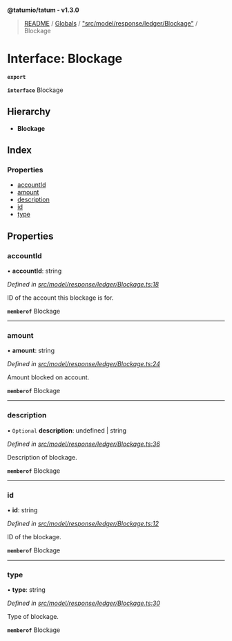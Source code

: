 **@tatumio/tatum - v1.3.0**

> [README](../README.md) / [Globals](../globals.md) / ["src/model/response/ledger/Blockage"](../modules/_src_model_response_ledger_blockage_.md) / Blockage

# Interface: Blockage

**`export`** 

**`interface`** Blockage

## Hierarchy

* **Blockage**

## Index

### Properties

* [accountId](_src_model_response_ledger_blockage_.blockage.md#accountid)
* [amount](_src_model_response_ledger_blockage_.blockage.md#amount)
* [description](_src_model_response_ledger_blockage_.blockage.md#description)
* [id](_src_model_response_ledger_blockage_.blockage.md#id)
* [type](_src_model_response_ledger_blockage_.blockage.md#type)

## Properties

### accountId

•  **accountId**: string

*Defined in [src/model/response/ledger/Blockage.ts:18](https://github.com/tatumio/tatum-js/blob/31bb1b4/src/model/response/ledger/Blockage.ts#L18)*

ID of the account this blockage is for.

**`memberof`** Blockage

___

### amount

•  **amount**: string

*Defined in [src/model/response/ledger/Blockage.ts:24](https://github.com/tatumio/tatum-js/blob/31bb1b4/src/model/response/ledger/Blockage.ts#L24)*

Amount blocked on account.

**`memberof`** Blockage

___

### description

• `Optional` **description**: undefined \| string

*Defined in [src/model/response/ledger/Blockage.ts:36](https://github.com/tatumio/tatum-js/blob/31bb1b4/src/model/response/ledger/Blockage.ts#L36)*

Description of blockage.

**`memberof`** Blockage

___

### id

•  **id**: string

*Defined in [src/model/response/ledger/Blockage.ts:12](https://github.com/tatumio/tatum-js/blob/31bb1b4/src/model/response/ledger/Blockage.ts#L12)*

ID of the blockage.

**`memberof`** Blockage

___

### type

•  **type**: string

*Defined in [src/model/response/ledger/Blockage.ts:30](https://github.com/tatumio/tatum-js/blob/31bb1b4/src/model/response/ledger/Blockage.ts#L30)*

Type of blockage.

**`memberof`** Blockage
